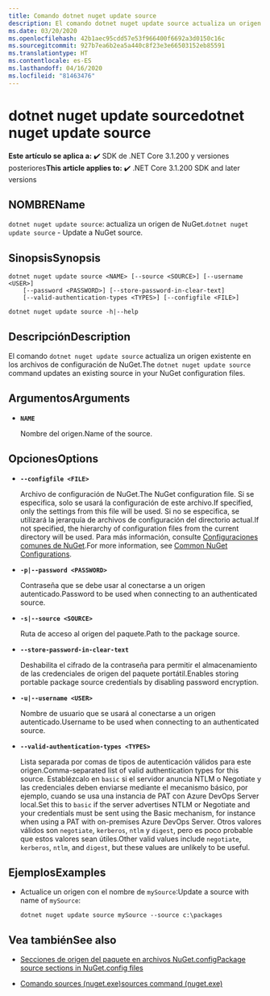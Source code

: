 ```yaml
---
title: Comando dotnet nuget update source
description: El comando dotnet nuget update source actualiza un origen existente en los archivos de configuración de NuGet.
ms.date: 03/20/2020
ms.openlocfilehash: 42b1aec95cdd57e53f966400f6692a3d0150c16c
ms.sourcegitcommit: 927b7ea6b2ea5a440c8f23e3e66503152eb85591
ms.translationtype: HT
ms.contentlocale: es-ES
ms.lasthandoff: 04/16/2020
ms.locfileid: "81463476"
---
```

# <a name="dotnet-nuget-update-source"></a><span data-ttu-id="cf986-103">dotnet nuget update source</span><span class="sxs-lookup"><span data-stu-id="cf986-103">dotnet nuget update source</span></span>

<span data-ttu-id="cf986-104">**Este artículo se aplica a:** ✔️ SDK de .NET Core 3.1.200 y versiones posteriores</span><span class="sxs-lookup"><span data-stu-id="cf986-104">**This article applies to:** ✔️ .NET Core 3.1.200 SDK and later versions</span></span>

## <a name="name"></a><span data-ttu-id="cf986-105">NOMBRE</span><span class="sxs-lookup"><span data-stu-id="cf986-105">Name</span></span>

<span data-ttu-id="cf986-106">`dotnet nuget update source`: actualiza un origen de NuGet.</span><span class="sxs-lookup"><span data-stu-id="cf986-106">`dotnet nuget update source` - Update a NuGet source.</span></span>

## <a name="synopsis"></a><span data-ttu-id="cf986-107">Sinopsis</span><span class="sxs-lookup"><span data-stu-id="cf986-107">Synopsis</span></span>

```dotnetcli
dotnet nuget update source <NAME> [--source <SOURCE>] [--username <USER>]
    [--password <PASSWORD>] [--store-password-in-clear-text]
    [--valid-authentication-types <TYPES>] [--configfile <FILE>]

dotnet nuget update source -h|--help
```

## <a name="description"></a><span data-ttu-id="cf986-108">Descripción</span><span class="sxs-lookup"><span data-stu-id="cf986-108">Description</span></span>

<span data-ttu-id="cf986-109">El comando `dotnet nuget update source` actualiza un origen existente en los archivos de configuración de NuGet.</span><span class="sxs-lookup"><span data-stu-id="cf986-109">The `dotnet nuget update source` command updates an existing source in your NuGet configuration files.</span></span>

## <a name="arguments"></a><span data-ttu-id="cf986-110">Argumentos</span><span class="sxs-lookup"><span data-stu-id="cf986-110">Arguments</span></span>

- **`NAME`**

  <span data-ttu-id="cf986-111">Nombre del origen.</span><span class="sxs-lookup"><span data-stu-id="cf986-111">Name of the source.</span></span>

## <a name="options"></a><span data-ttu-id="cf986-112">Opciones</span><span class="sxs-lookup"><span data-stu-id="cf986-112">Options</span></span>

- **`--configfile <FILE>`**

  <span data-ttu-id="cf986-113">Archivo de configuración de NuGet.</span><span class="sxs-lookup"><span data-stu-id="cf986-113">The NuGet configuration file.</span></span> <span data-ttu-id="cf986-114">Si se especifica, solo se usará la configuración de este archivo.</span><span class="sxs-lookup"><span data-stu-id="cf986-114">If specified, only the settings from this file will be used.</span></span> <span data-ttu-id="cf986-115">Si no se especifica, se utilizará la jerarquía de archivos de configuración del directorio actual.</span><span class="sxs-lookup"><span data-stu-id="cf986-115">If not specified, the hierarchy of configuration files from the current directory will be used.</span></span> <span data-ttu-id="cf986-116">Para más información, consulte [Configuraciones comunes de NuGet](https://docs.microsoft.com/nuget/consume-packages/configuring-nuget-behavior).</span><span class="sxs-lookup"><span data-stu-id="cf986-116">For more information, see [Common NuGet Configurations](https://docs.microsoft.com/nuget/consume-packages/configuring-nuget-behavior).</span></span>

- **`-p|--password <PASSWORD>`**

  <span data-ttu-id="cf986-117">Contraseña que se debe usar al conectarse a un origen autenticado.</span><span class="sxs-lookup"><span data-stu-id="cf986-117">Password to be used when connecting to an authenticated source.</span></span>

- **`-s|--source <SOURCE>`**

  <span data-ttu-id="cf986-118">Ruta de acceso al origen del paquete.</span><span class="sxs-lookup"><span data-stu-id="cf986-118">Path to the package source.</span></span>

- **`--store-password-in-clear-text`**

  <span data-ttu-id="cf986-119">Deshabilita el cifrado de la contraseña para permitir el almacenamiento de las credenciales de origen del paquete portátil.</span><span class="sxs-lookup"><span data-stu-id="cf986-119">Enables storing portable package source credentials by disabling password encryption.</span></span>

- **`-u|--username <USER>`**

  <span data-ttu-id="cf986-120">Nombre de usuario que se usará al conectarse a un origen autenticado.</span><span class="sxs-lookup"><span data-stu-id="cf986-120">Username to be used when connecting to an authenticated source.</span></span>

- **`--valid-authentication-types <TYPES>`**

  <span data-ttu-id="cf986-121">Lista separada por comas de tipos de autenticación válidos para este origen.</span><span class="sxs-lookup"><span data-stu-id="cf986-121">Comma-separated list of valid authentication types for this source.</span></span> <span data-ttu-id="cf986-122">Establézcalo en `basic` si el servidor anuncia NTLM o Negotiate y las credenciales deben enviarse mediante el mecanismo básico, por ejemplo, cuando se usa una instancia de PAT con Azure DevOps Server local.</span><span class="sxs-lookup"><span data-stu-id="cf986-122">Set this to `basic` if the server advertises NTLM or Negotiate and your credentials must be sent using the Basic mechanism, for instance when using a PAT with on-premises Azure DevOps Server.</span></span> <span data-ttu-id="cf986-123">Otros valores válidos son `negotiate`, `kerberos`, `ntlm` y `digest`, pero es poco probable que estos valores sean útiles.</span><span class="sxs-lookup"><span data-stu-id="cf986-123">Other valid values include `negotiate`, `kerberos`, `ntlm`, and `digest`, but these values are unlikely to be useful.</span></span>

## <a name="examples"></a><span data-ttu-id="cf986-124">Ejemplos</span><span class="sxs-lookup"><span data-stu-id="cf986-124">Examples</span></span>

- <span data-ttu-id="cf986-125">Actualice un origen con el nombre de `mySource`:</span><span class="sxs-lookup"><span data-stu-id="cf986-125">Update a source with name of `mySource`:</span></span>

  ```dotnetcli
  dotnet nuget update source mySource --source c:\packages
  ```

## <a name="see-also"></a><span data-ttu-id="cf986-126">Vea también</span><span class="sxs-lookup"><span data-stu-id="cf986-126">See also</span></span>

- [<span data-ttu-id="cf986-127">Secciones de origen del paquete en archivos NuGet.config</span><span class="sxs-lookup"><span data-stu-id="cf986-127">Package source sections in NuGet.config files</span></span>](/nuget/reference/nuget-config-file#package-source-sections)

- [<span data-ttu-id="cf986-128">Comando sources (nuget.exe)</span><span class="sxs-lookup"><span data-stu-id="cf986-128">sources command (nuget.exe)</span></span>](/nuget/reference/cli-reference/cli-ref-sources)
